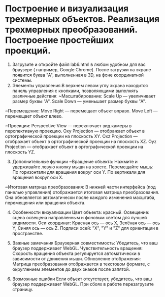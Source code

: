 # Построение и визуализация трехмерных объектов. Реализация трехмерных преобразований. Построение простейших проекций.
  1. Загрузите и откройте файл lab6.html в любом удобном для вас браузере ( например, Google Chrome). 
После загрузки на экране появится буква "А", выполненная в 3D, на фоне координатной системы.
  2. Элементы управления.В верхнем левом углу экрана находится панель управления с кнопками, позволяющими выполнять различные действия:
  ~Масштабирование:
Scale Up — увеличивает размер буквы "А".
Scale Down — уменьшает размер буквы "А".

  ~Перемещение:
Move Right — перемещает объект вправо.
Move Left — перемещает объект влево.

  ~Проекции:
Perspective View — переключает вид камеры в перспективную проекцию.
Oxy Projection — отображает объект в ортографической проекции на плоскость XY.
Oxz Projection — отображает объект в ортографической проекции на плоскость XZ.
Oyz Projection — отображает объект в ортографической проекции на плоскость YZ.

  3. Дополнительные функции
  ~Вращение объекта:
Нажмите и удерживайте левую кнопку мыши на холсте.
Перемещайте мышь:
  По горизонтали для вращения вокруг оси Y.
  По вертикали для вращения вокруг оси X.

  ~Итоговая матрица преобразования:
В нижней части интерфейса (под панелью управления) отображается итоговая матрица преобразования. Она обновляется автоматически после каждого изменения масштаба, перемещения или вращения объекта.

  4. Особенности визуализации
Цвет объекта: красный.
Освещение: сцена освещена направленным и фоновым светом для лучшей видимости.
Оси координат: Красная ось — ось X, Зелёная ось — ось Y, Синяя ось — ось Z.
Подписи осей: "X", "Y" и "Z" для ориентации в пространстве.

  5. Важные замечания
Браузерная совместимость: Убедитесь, что ваш браузер поддерживает WebGL.
Чувствительность вращения: Скорость вращения объекта регулируется автоматически в зависимости от движения мыши.
Обновление отображения: Матрица преобразования отображается в текстовом формате, с округлением элементов до двух знаков после запятой.

  6. Возможные ошибки
Если объект отсутствует, убедитесь, что ваш браузер поддерживает WebGL.
При сбоях в работе перезагрузите страницу.




